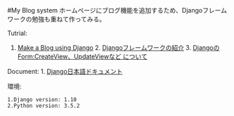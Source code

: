 #My Blog system
ホームページにブログ機能を追加するため、Djangoフレームワークの勉強も重ねて作ってみる。

Tutrial:

 1. [Make a Blog using Django](http://ruddra.com/2015/09/18/make-a-blog-using-django-part-1-2/) 2. [Djangoフレームワークの紹介](https://www.slideshare.net/tokibito/django-63192832) 3. [DjangoのForm:CreateView、UpdateViewなど について](http://qiita.com/felyce/items/5042db0792c9f7d01c1e)

Document: 1. [Django日本語ドキュメント](https://docs.djangoproject.com/ja/1.10/)

環境:

	1.Django version: 1.10
	2.Python version: 3.5.2

